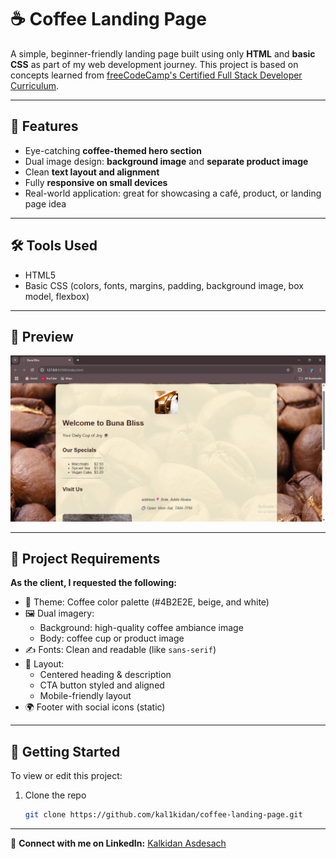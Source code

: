 # ☕ Coffee Landing Page

A simple, beginner-friendly landing page built using only **HTML** and **basic CSS** as part of my web development journey. This project is based on concepts learned from [freeCodeCamp's Certified Full Stack Developer Curriculum](https://www.freecodecamp.org/).

---

## 🌟 Features

- Eye-catching **coffee-themed hero section**
- Dual image design: **background image** and **separate product image**
- Clean **text layout and alignment**
- Fully **responsive on small devices**
- Real-world application: great for showcasing a café, product, or landing page idea

---

## 🛠️ Tools Used

- HTML5
- Basic CSS (colors, fonts, margins, padding, background image, box model, flexbox)

---

## 📸 Preview

![Coffee Preview Screenshot](assets/screenshot.png)

---

## 🔧 Project Requirements

**As the client, I requested the following:**

- 🎨 Theme: Coffee color palette (#4B2E2E, beige, and white)
- 🖼️ Dual imagery:
  - Background: high-quality coffee ambiance image
  - Body: coffee cup or product image
- ✍️ Fonts: Clean and readable (like `sans-serif`)
- 📐 Layout:
  - Centered heading & description
  - CTA button styled and aligned
  - Mobile-friendly layout
- 🌍 Footer with social icons (static)

---

## 🚀 Getting Started

To view or edit this project:

1. Clone the repo  
   ```bash
   git clone https://github.com/kal1kidan/coffee-landing-page.git
  ---

🔗 **Connect with me on LinkedIn:** [Kalkidan Asdesach](https://www.linkedin.com/in/kalkidan-asdesach/)


